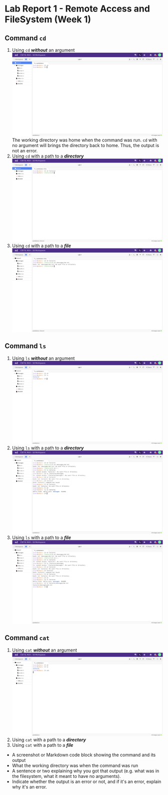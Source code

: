 # Lab Report 1 - Remote Access and FileSystem (Week 1)
## Command `cd`
1. Using `cd` ***without*** an argument
![Image](cd.png)
The working directory was home when the command was run. `cd` with no argument will brings the directory back to home. Thus, the output is not an error.
2. Using `cd` with a path to a ***directory***
![Image](cdlecture1.png)
3. Using `cd` with a path to a ***file***
![Image](cdfile.png)

## Command `ls`
1. Using `ls` ***without*** an argument
![Image](ls.png)
2. Using `ls` with a path to a ***directory***
![Image](lslecture1.png)
3. Using `ls` with a path to a ***file***
![Image](lsfile.png)

## Command `cat`
1. Using `cat` ***without*** an argument
![Image](cat.png)
2. Using `cat` with a path to a ***directory***
3. Using `cat` with a path to a ***file***

* A screenshot or Markdown code block showing the command and its output
* What the working directory was when the command was run
* A sentence or two explaining why you got that output (e.g. what was in the filesystem, what it meant to have no arguments).
* Indicate whether the output is an error or not, and if it's an error, explain why it's an error.
